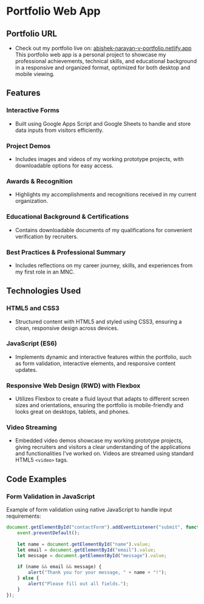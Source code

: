 # Portfolio Web App

## Portfolio URL
- Check out my portfolio live on: [abishek-narayan-v-portfolio.netlify.app](https://abishek-narayan-v-portfolio.netlify.app)
This portfolio web app is a personal project to showcase my professional achievements, technical skills, and educational background in a responsive and organized format, optimized for both desktop and mobile viewing.

## Features

### Interactive Forms
- Built using Google Apps Script and Google Sheets to handle and store data inputs from visitors efficiently.

### Project Demos
- Includes images and videos of my working prototype projects, with downloadable options for easy access.

### Awards & Recognition
- Highlights my accomplishments and recognitions received in my current organization.

### Educational Background & Certifications
- Contains downloadable documents of my qualifications for convenient verification by recruiters.

### Best Practices & Professional Summary
- Includes reflections on my career journey, skills, and experiences from my first role in an MNC.

## Technologies Used

### HTML5 and CSS3
- Structured content with HTML5 and styled using CSS3, ensuring a clean, responsive design across devices.

### JavaScript (ES6)
- Implements dynamic and interactive features within the portfolio, such as form validation, interactive elements, and responsive content updates.

### Responsive Web Design (RWD) with Flexbox
- Utilizes Flexbox to create a fluid layout that adapts to different screen sizes and orientations, ensuring the portfolio is mobile-friendly and looks great on desktops, tablets, and phones.

### Video Streaming
- Embedded video demos showcase my working prototype projects, giving recruiters and visitors a clear understanding of the applications and functionalities I've worked on. Videos are streamed using standard HTML5 `<video>` tags.

## Code Examples

### Form Validation in JavaScript
Example of form validation using native JavaScript to handle input requirements:
```javascript
document.getElementById("contactForm").addEventListener("submit", function(event) {
    event.preventDefault();
    
    let name = document.getElementById("name").value;
    let email = document.getElementById("email").value;
    let message = document.getElementById("message").value;
    
    if (name && email && message) {
        alert("Thank you for your message, " + name + "!");
    } else {
        alert("Please fill out all fields.");
    }
});
